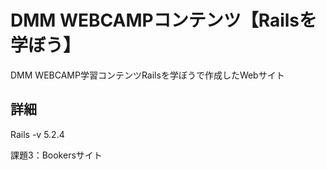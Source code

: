 # DMM WEBCAMPコンテンツ【Railsを学ぼう】
DMM WEBCAMP学習コンテンツRailsを学ぼうで作成したWebサイト

## 詳細
Rails -v 5.2.4

課題3：Bookersサイト
